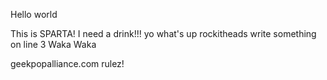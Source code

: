 Hello world

This is SPARTA!
I need a drink!!!
yo what's up rockitheads
write something on line 3
Waka Waka

geekpopalliance.com rulez!